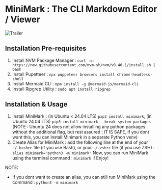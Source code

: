 # MiniMark : The CLI Markdown Editor / Viewer
![Trailer]([_resources/trailer.webm](https://github.com/xbais/minimark/blob/3ea2991c8b4fd18b969f984900deba219ec2a65f/_resources/trailer.mp4))
## Installation Pre-requisites
1. Install NVM Package Manager : `curl -o- https://raw.githubusercontent.com/nvm-sh/nvm/v0.40.1/install.sh | bash`
2. Install Pupetteer : `npx puppeteer browsers install chrome-headless-shell`
3. Install Mermaid CLI : `npm install -g @mermaid-js/mermaid-cli`
4. Install Ripgrep Utility : `sudo apt install ripgrep`

## Installation & Usage
1. Install MiniMark : (in Ubuntu < 24.04 LTS) `pip3 install minimark`, (in Ubuntu 24.04 LTS) `pip3 install minimark --break-system-packages` (NOTE : Ubuntu 24 does not allow installing any python packages without the additional flag, but rest assured : IT IS SAFE, if you dont want this, you can install Minimark in a separate Python venv)
2. Create Alias for MiniMark : add the following line at the end of your `~/.bashrc` file (if you use Bash), or your `~/.zshrc` file (if you use ZSH) : `alias minimark='python3 -m minimark'`
Now, you can run MiniMark using the terminal command : `minimark` !! Enjoy!

NOTE:
- If you dont want to create an alias, you can still run MiniMark using the command : `python3 -m minimark`
